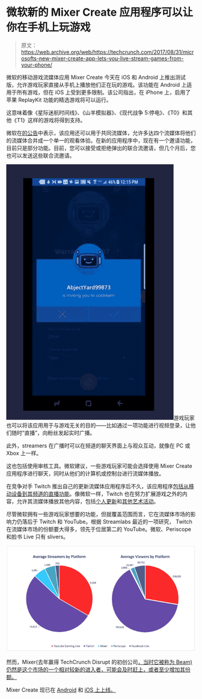 # 微软新的 Mixer Create 应用程序可以让你在手机上玩游戏

> 原文：<https://web.archive.org/web/https://techcrunch.com/2017/08/31/microsofts-new-mixer-create-app-lets-you-live-stream-games-from-your-phone/>

微软的移动游戏流媒体应用 Mixer Create 今天在 iOS 和 Android 上推出测试版，允许游戏玩家直接从手机上播放他们正在玩的游戏。该功能在 Android 上适用于所有游戏，但在 iOS 上受到更多限制。该公司指出，在 iPhone 上，启用了苹果 ReplayKit 功能的精选游戏将可以运行。

这意味着像《星际迷航时间线》、《山羊模拟器》、《现代战争 5:停电》、《T0》和其他《T1》这样的游戏将得到支持。

微软在[的公告](https://web.archive.org/web/20230328033658/https://blog.mixer.com/mixer-create/)中表示，该应用还可以用于共同流媒体，允许多达四个流媒体将他们的流媒体合并成一个单一的观看体验。在新的应用程序中，现在有一个邀请功能，目前只是部分功能。目前，您可以接受或拒绝弹出的联合流邀请，但几个月后，您也可以发送这些联合流邀请。

![](img/9d59387bef4e8d80c1d1f0bbb7870c93.png)游戏玩家也可以将该应用用于与游戏无关的目的——比如通过一项功能进行视频登录，让他们随时“直播”，向粉丝发起实时广播。

此外，streamers 在广播时可以在频道的聊天界面上与观众互动，就像在 PC 或 Xbox 上一样。

这也包括使用审核工具。微软建议，一些游戏玩家可能会选择使用 Mixer Create 应用程序进行聊天，同时从他们的计算机或控制台进行流媒体播放。

在竞争对手 Twitch 推出自己的更新流媒体应用程序后不久，该应用程序[包括从移动设备到其频道的直播功能](https://web.archive.org/web/20230328033658/https://techcrunch.com/2017/06/28/twitchs-mobile-app-is-adding-livestreaming-dark-mode-and-more/)。像微软一样，Twitch 也在努力扩展游戏之外的内容，允许其流媒体播放其他内容，包括[个人更新](https://web.archive.org/web/20230328033658/https://techcrunch.com/2016/12/15/twitch-opens-to-vloggers-with-launch-of-irl-mobile-broadcasting-to-come-next-year/)和[其他艺术活动](https://web.archive.org/web/20230328033658/https://techcrunch.com/2015/10/29/twitch-expands-further-into-creative-content-with-the-debut-of-a-new-section-for-artists/)。

尽管微软拥有一些游戏玩家想要的功能，但就覆盖范围而言，它在流媒体市场的影响力仍落后于 Twitch 和 YouTube。根据 Streamlabs 最近的一项研究， Twitch 在流媒体市场的份额要大得多，领先于位居第二的 YouTube。微软、Periscope 和脸书 Live 只有 slivers。

![](img/66365f0c2b4e9a2f01e7405793500959.png)

然而，Mixer(去年赢得 TechCrunch Disrupt 的初创公司[，当时它被称为 Beam)仍然是这个市场的一个相对较新的进入者，可能会及时赶上，或者至少增加其份额。](https://web.archive.org/web/20230328033658/https://techcrunch.com/2016/05/11/beam-wins-techcrunch-disrupt-ny-2016/)

Mixer Create 现已在 [Android](https://web.archive.org/web/20230328033658/https://play.google.com/store/apps/details?id=com.microsoft.beambroadcast&hl=en) 和 [iOS 上上线。](https://web.archive.org/web/20230328033658/https://itunes.apple.com/us/app/mixer-create/id1237889246?mt=8)